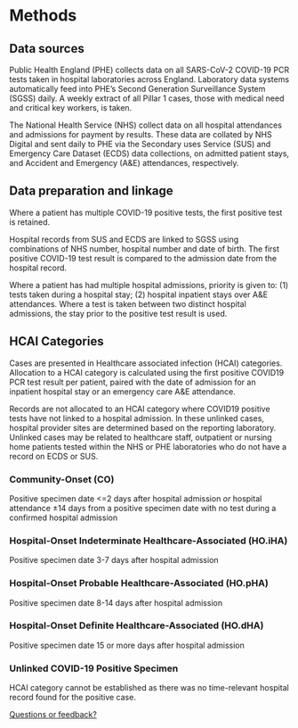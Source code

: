 # Methods

## Data sources

Public Health England (PHE) collects data on all SARS-CoV-2 COVID-19 PCR tests taken in hospital laboratories across England. Laboratory data systems automatically feed into PHE’s Second Generation Surveillance System (SGSS) daily.  A weekly extract of all Pillar 1 cases, those with medical need and critical key workers, is taken.

The National Health Service (NHS) collect data on all hospital attendances and admissions for payment by results. These data are collated by NHS Digital and sent daily to PHE via the Secondary uses Service (SUS) and Emergency Care Dataset (ECDS) data collections, on admitted patient stays, and Accident and Emergency (A&E) attendances, respectively.

## Data preparation and linkage

Where a patient has multiple COVID-19 positive tests, the first positive test is retained. 

Hospital records from SUS and ECDS are linked to SGSS using combinations of NHS number, hospital number and date of birth. The first positive COVID-19 test result is compared to the admission date from the hospital record.

Where a patient has had multiple hospital admissions, priority is given to: (1) tests taken during a hospital stay; (2) hospital inpatient stays over A&E attendances. Where a test is taken between two distinct hospital admissions, the stay prior to the positive test result is used. 

## HCAI Categories

Cases are presented in Healthcare associated infection (HCAI) categories. Allocation to a HCAI category is calculated using the first positive COVID19 PCR test result per patient, paired with the date of admission for an inpatient hospital stay or an emergency care A&E attendance.

Records are not allocated to an HCAI category where COVID19 positive tests have not linked to a hospital admission. In these unlinked cases, hospital provider sites are determined based on the reporting laboratory. Unlinked cases may be related to healthcare staff, outpatient or nursing home patients tested within the NHS or PHE laboratories who do not have a record on ECDS or SUS.

### Community-Onset (CO)

Positive specimen date <=2 days after hospital admission  _or_ hospital attendance ±14 days from a positive specimen date with no test during a confirmed hospital admission

### Hospital-Onset Indeterminate Healthcare-Associated (HO.iHA)

Positive specimen date 3-7 days after hospital admission

### Hospital-Onset Probable Healthcare-Associated (HO.pHA)
Positive specimen date 8-14 days after hospital admission

### Hospital-Onset Definite Healthcare-Associated (HO.dHA)
Positive specimen date 15 or more days after hospital admission

### Unlinked COVID-19 Positive Specimen
HCAI category cannot be established as there was no time-relevant hospital record found for the positive case.

[Questions or feedback?](mailto:coronavirus-hcai@phe.gov.uk?subject=COVID%20%HCAI%20%Dashboard)
